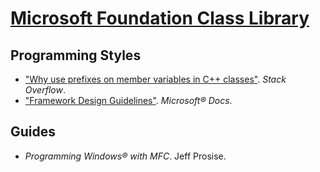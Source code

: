 # [Microsoft Foundation Class Library](https://docs.microsoft.com/cpp/mfc/)

## Programming Styles

+ ["Why use prefixes on member variables in C++ classes"](https://stackoverflow.com/questions/1228161). *Stack Overflow*.
+ ["Framework Design Guidelines"](https://docs.microsoft.com/dotnet/standard/design-guidelines/). *Microsoft® Docs*.

## Guides

+ *Programming Windows® with MFC*. Jeff Prosise.
